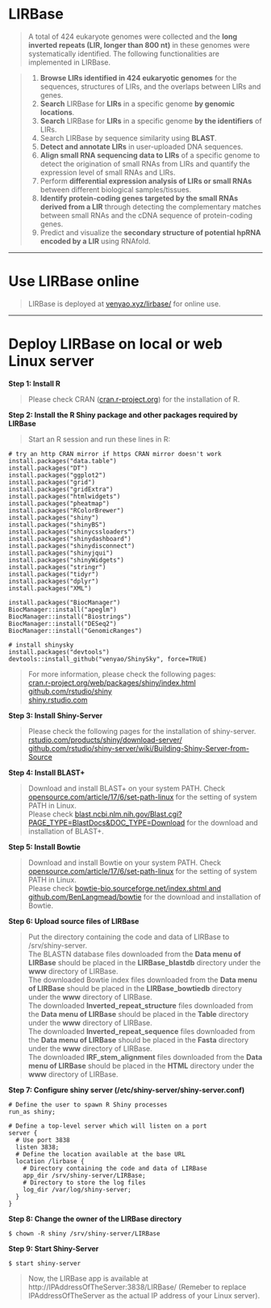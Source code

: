 LIRBase
========

>A total of 424 eukaryote genomes were collected and the **long inverted repeats (LIR, longer than 800 nt)** in these genomes were systematically identified. The following functionalities are implemented in LIRBase.  

>1. **Browse LIRs identified in 424 eukaryotic genomes** for the sequences, structures of LIRs, and the overlaps between LIRs and genes.  
>2. **Search** LIRBase for **LIRs** in a specific genome **by genomic locations**.  
>3. **Search** LIRBase for **LIRs** in a specific genome **by the identifiers** of LIRs.  
>4. Search LIRBase by sequence similarity using **BLAST**.  
>5. **Detect and annotate LIRs** in user-uploaded DNA sequences.  
>6. **Align small RNA sequencing data to LIRs** of a specific genome to detect the origination of small RNAs from LIRs and quantify the expression level of small RNAs and LIRs.  
>7. Perform **differential expression analysis of LIRs or small RNAs** between different biological samples/tissues.  
>8. **Identify protein-coding genes targeted by the small RNAs derived from a LIR** through detecting the complementary matches between small RNAs and the cDNA sequence of protein-coding genes.  
>9. Predict and visualize the **secondary structure of potential hpRNA encoded by a LIR** using RNAfold.  

*****

#	Use LIRBase online

>LIRBase is deployed at <a href="https://venyao.xyz/lirbase/" target="_blank">venyao.xyz/lirbase/</a> for online use.  

*****

#	Deploy LIRBase on local or web Linux server

**Step 1: Install R**  

>Please check CRAN (<a href="https://cran.r-project.org/" target="_blank">cran.r-project.org</a>) for the installation of R.

**Step 2: Install the R Shiny package and other packages required by LIRBase**  

>Start an R session and run these lines in R:  

```
# try an http CRAN mirror if https CRAN mirror doesn't work  
install.packages("data.table")
install.packages("DT")
install.packages("ggplot2")
install.packages("grid")
install.packages("gridExtra")
install.packages("htmlwidgets")
install.packages("pheatmap")
install.packages("RColorBrewer")
install.packages("shiny")
install.packages("shinyBS")
install.packages("shinycssloaders")
install.packages("shinydashboard")
install.packages("shinydisconnect")
install.packages("shinyjqui")
install.packages("shinyWidgets")
install.packages("stringr")
install.packages("tidyr")
install.packages("dplyr")
install.packages("XML")

install.packages("BiocManager")
BiocManager::install("apeglm")
BiocManager::install("Biostrings")
BiocManager::install("DESeq2")
BiocManager::install("GenomicRanges")

# install shinysky
install.packages("devtools")
devtools::install_github("venyao/ShinySky", force=TRUE)
```

>For more information, please check the following pages:  
<a href="https://cran.r-project.org/web/packages/shiny/index.html" target="_blank">cran.r-project.org/web/packages/shiny/index.html</a>  
<a href="https://github.com/rstudio/shiny" target="_blank">github.com/rstudio/shiny</a>  
<a href="https://shiny.rstudio.com/" target="_blank">shiny.rstudio.com</a>  

**Step 3: Install Shiny-Server**

>Please check the following pages for the installation of shiny-server.  
<a href="https://www.rstudio.com/products/shiny/download-server/" target="_blank">rstudio.com/products/shiny/download-server/</a>  
<a href="https://github.com/rstudio/shiny-server/wiki/Building-Shiny-Server-from-Source" target="_blank">github.com/rstudio/shiny-server/wiki/Building-Shiny-Server-from-Source</a>  

**Step 4: Install BLAST+**

>Download and install BLAST+ on your system PATH. Check <a href="https://opensource.com/article/17/6/set-path-linux" target="_blank">opensource.com/article/17/6/set-path-linux</a> for the setting of system PATH in Linux.  
>Please check <a href="https://blast.ncbi.nlm.nih.gov/Blast.cgi?PAGE_TYPE=BlastDocs&DOC_TYPE=Download" target="_blank">blast.ncbi.nlm.nih.gov/Blast.cgi?PAGE_TYPE=BlastDocs&DOC_TYPE=Download</a> for the download and installation of BLAST+.

**Step 5: Install Bowtie**

>Download and install Bowtie on your system PATH. Check <a href="https://opensource.com/article/17/6/set-path-linux" target="_blank">opensource.com/article/17/6/set-path-linux</a> for the setting of system PATH in Linux.  
>Please check <a href="http://bowtie-bio.sourceforge.net/index.shtml" target="_blank">bowtie-bio.sourceforge.net/index.shtml and github.com/BenLangmead/bowtie</a> for the download and installation of Bowtie.

**Step 6: Upload source files of LIRBase**

>Put the directory containing the code and data of LIRBase to /srv/shiny-server.  
The BLASTN database files downloaded from the **Data menu of LIRBase** should be placed in the **LIRBase_blastdb** directory under the **www** directory of LIRBase.  
The downloaded Bowtie index files downloaded from the **Data menu of LIRBase** should be placed in the **LIRBase_bowtiedb** directory under the **www** directory of LIRBase.  
The downloaded **Inverted_repeat_structure** files downloaded from the **Data menu of LIRBase** should be placed in the **Table** directory under the **www** directory of LIRBase.  
The downloaded **Inverted_repeat_sequence** files downloaded from the **Data menu of LIRBase** should be placed in the **Fasta** directory under the **www** directory of LIRBase.  
The downloaded **IRF_stem_alignment** files downloaded from the **Data menu of LIRBase** should be placed in the **HTML** directory under the **www** directory of LIRBase.


**Step 7: Configure shiny server (/etc/shiny-server/shiny-server.conf)**

```
# Define the user to spawn R Shiny processes
run_as shiny;

# Define a top-level server which will listen on a port
server {  
  # Use port 3838  
  listen 3838;  
  # Define the location available at the base URL  
  location /lirbase {  
    # Directory containing the code and data of LIRBase  
    app_dir /srv/shiny-server/LIRBase;  
    # Directory to store the log files  
    log_dir /var/log/shiny-server;  
  }  
}  
```

**Step 8: Change the owner of the LIRBase directory**

```
$ chown -R shiny /srv/shiny-server/LIRBase  
```

**Step 9: Start Shiny-Server**

```
$ start shiny-server  
```

>Now, the LIRBase app is available at http://IPAddressOfTheServer:3838/LIRBase/ 
(Remeber to replace IPAddressOfTheServer as the actual IP address of your Linux server). 


